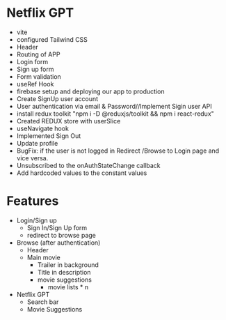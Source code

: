 # Netflix GPT

- vite
- configured Tailwind CSS
- Header
- Routing of APP
- Login form
- Sign up form
- Form validation
- useRef Hook
- firebase setup and deploying our app to production
- Create SignUp user account
- User authentication via email & Password//Implement Sigin user API
- install redux toolkit "npm i -D @reduxjs/toolkit && npm i react-redux"
- Created REDUX store with userSlice
- useNavigate hook
- Implemented Sign Out
- Update profile
- BugFix: if the user is not logged in Redirect /Browse to Login page and vice versa.
- Unsubscribed to the onAuthStateChange callback
- Add hardcoded values to the constant values

# Features

- Login/Sign up
  - Sign In/Sign Up form
  - redirect to browse page
- Browse (after authentication)
  - Header
  - Main movie
    - Trailer in background
    - Title in description
    - movie suggestions
      - movie lists \* n
- Netflix GPT
  - Search bar
  - Movie Suggestions
